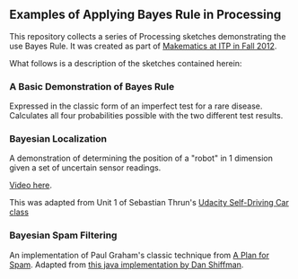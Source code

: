 ## Examples of Applying Bayes Rule in Processing

This repository collects a series of Processing sketches demonstrating the use Bayes Rule. It was created as part of [Makematics at ITP in Fall 2012](http://makematics.com/syllabus/2012-fall).

What follows is a description of the sketches contained herein:

### A Basic Demonstration of Bayes Rule

Expressed in the classic form of an imperfect test for a rare disease. Calculates all four probabilities possible with the two different test results.

### Bayesian Localization

A demonstration of determining the position of a "robot" in 1 dimension given a set of uncertain sensor readings.

[Video here](http://www.flickr.com/photos/unavoidablegrain/8198296559/in/photostream).

This was adapted from Unit 1 of Sebastian Thrun's [Udacity Self-Driving Car class](http://www.udacity.com/overview/Course/cs373/CourseRev/apr2012)

### Bayesian Spam Filtering

An implementation of Paul Graham's classic technique from [A Plan for Spam](http://www.paulgraham.com/spam.html). Adapted from [this java implementation by Dan Shiffman](http://www.shiffman.net/teaching/a2z/bayesian/).